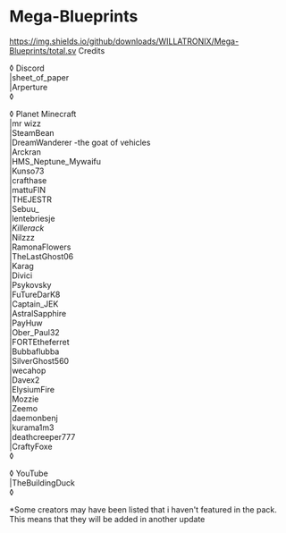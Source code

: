 # Mega-Blueprints
https://img.shields.io/github/downloads/WILLATRONIX/Mega-Blueprints/total.sv
Credits  
   
◊ Discord  
|sheet_of_paper  
|Arperture  
◊  
  
◊ Planet Minecraft  
|mr wizz  
|SteamBean   
|DreamWanderer   -the goat of vehicles  
|Arckran   
|HMS_Neptune_Mywaifu  
|Kunso73  
|crafthase  
|mattuFIN  
|THEJESTR  
|Sebuu_  
|lentebriesje  
|_Killerack_  
|Nilzzz  
|RamonaFlowers  
|TheLastGhost06  
|Karag  
|Divici  
|Psykovsky  
|FuTureDarK8  
|Captain_JEK  
|AstralSapphire  
|PayHuw  
|Ober_Paul32  
|FORTEtheferret  
|Bubbaflubba  
|SilverGhost560  
|wecahop  
|Davex2  
|ElysiumFire  
|Mozzie  
|Zeemo  
|daemonbenj  
|kurama1m3  
|deathcreeper777  
|CraftyFoxe  
◊  
  
◊ YouTube  
|TheBuildingDuck  
◊  
  
*Some creators may have been listed that i haven't featured in the pack. This means that they will be added in another update
